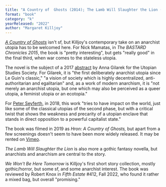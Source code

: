 ```yaml
---
title: "A Country of  Ghosts (2014); The Lamb Will Slaughter the Lion (2017); We Won't Be Here Tomorrow and Other Stories (2022)"
format: "book"
category: "k"
yearReleased: "2022"
author: "Margaret Killjoy"
---
```

<a href="http://www.tangledwilderness.org/a-country-of-ghosts/">_A Country of Ghosts_</a> isn't sf, but Killjoy's contemporary take on an anarchist  utopia has to be welcomed here. For Nick Mamatas, in _The BASTARD Chronicles  2015_, the book is "pretty interesting", but gets "really good" in the final  third, when war comes to the stateless utopia.

The novel is the subject of a 2017 <a href="https://utopian-studies-europe.org/wp-content/uploads/2017/07/book-of-abstracts-03-07.pdf">abstract</a> by Anna Gilarek for the Utopian Studies Society. For Gilarek, it is "the first deliberately anarchist utopia since Le Guin's classic," "a vision of society which is highly decentralized, anti-authoritarian and egalitarian" and, as a work of modern anarchism, it is "not merely an anarchist utopia, but one which may also be perceived as a queer utopia, a feminist utopia or an ecotopia."

For <a href="https://journals.openedition.org/ilcea/4454">Peter Seyferth</a>, in 2018, this work "tries to have impact on the world, just like some of the classical utopias of the second phase, but with a critical twist that shows the weakness and precarity of a utopian enclave that stands in direct opposition to a powerful capitalist state."

The book was filmed in 2019 as _Hron: A Country of Ghosts,_ but apart from a few screenings doesn't seem to have been more widely released. It may be rented on <a href="https://vimeo.com/ondemand/hronacountryofghosts">Vimeo</a>.

_The Lamb Will Slaughter the Lion_ is also more a  gothic fantasy novella, but anarchists and anarchism are central to the story.

_We Won't Be Here Tomorrow_ is Killjoy's first short story collection, mostly gothic/horror, but some sf, and some anarchist interest. The book was reviewed by Robert Knox in _Fifth Estate_ #412, Fall 2022, who found it rather a mixed bag, but overall "promising."
 
